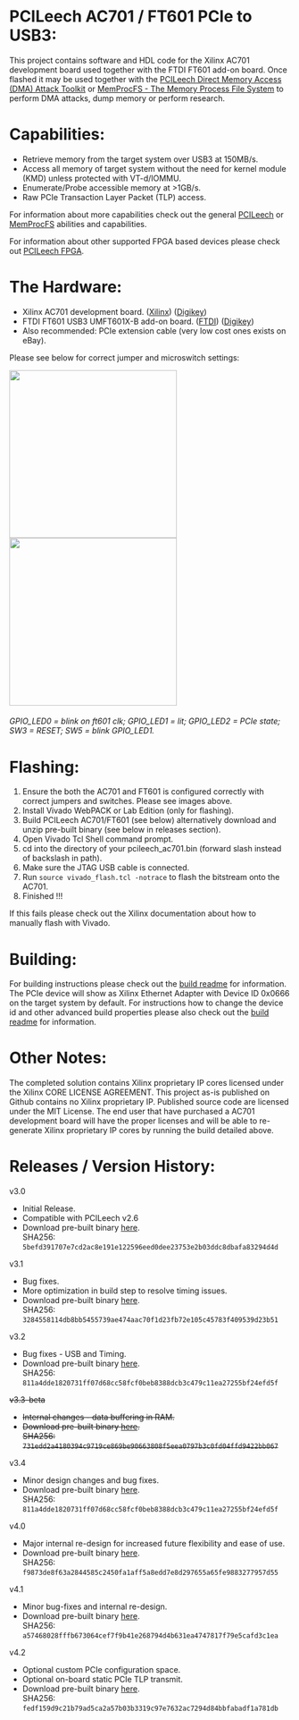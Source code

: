 PCILeech AC701 / FT601 PCIe to USB3:
=================
This project contains software and HDL code for the Xilinx AC701 development board used together with the FTDI FT601 add-on board.
Once flashed it may be used together with the [PCILeech Direct Memory Access (DMA) Attack Toolkit](https://github.com/ufrisk/pcileech/) or [MemProcFS - The Memory Process File System](https://github.com/ufrisk/MemProcFS/) to perform DMA attacks, dump memory or perform research.

Capabilities:
=================
* Retrieve memory from the target system over USB3 at 150MB/s.
* Access all memory of target system without the need for kernel module (KMD) unless protected with VT-d/IOMMU.
* Enumerate/Probe accessible memory at >1GB/s.
* Raw PCIe Transaction Layer Packet (TLP) access.

For information about more capabilities check out the general [PCILeech](https://github.com/ufrisk/pcileech/) or [MemProcFS](https://github.com/ufrisk/MemProcFS/) abilities and capabilities.

For information about other supported FPGA based devices please check out [PCILeech FPGA](https://github.com/ufrisk/pcileech-fpga/).

The Hardware:
=================
* Xilinx AC701 development board. ([Xilinx](https://www.xilinx.com/products/boards-and-kits/ek-a7-ac701-g.html)) ([Digikey](https://www.digikey.com/product-detail/en/xilinx-inc/EK-A7-AC701-G/122-1838-ND/3903850))
* FTDI FT601 USB3 UMFT601X-B add-on board. ([FTDI](http://www.ftdichip.com/Products/Modules/SuperSpeedModules.htm)) ([Digikey](https://www.digikey.com/product-detail/en/ftdi-future-technology-devices-international-ltd/UMFT601X-B/768-1303-ND/6556764))
* Also recommended: PCIe extension cable (very low cost ones exists on eBay).

Please see below for correct jumper and microswitch settings:

<img src="https://gist.githubusercontent.com/ufrisk/c5ba7b360335a13bbac2515e5e7bb9d7/raw/d01be0e485fde5ba09d84be35ca2970038e18577/_gh_fpga_ft601.jpg" height="300"/><img src="https://gist.githubusercontent.com/ufrisk/c5ba7b360335a13bbac2515e5e7bb9d7/raw/adc36641ce9f74f1bb210334b8f6996dc65253fb/gh_ac701_desc.jpg" height="300"/>

###### GPIO_LED0 = blink on ft601 clk; GPIO_LED1 = lit; GPIO_LED2 = PCIe state; SW3 = RESET; SW5 = blink GPIO_LED1.

Flashing:
=================
1) Ensure the both the AC701 and FT601 is configured correctly with correct jumpers and switches. Please see images above.
2) Install Vivado WebPACK or Lab Edition (only for flashing).
3) Build PCILeech AC701/FT601 (see below) alternatively download and unzip pre-built binary (see below in releases section).
4) Open Vivado Tcl Shell command prompt.
5) cd into the directory of your pcileech_ac701.bin (forward slash instead of backslash in path).
6) Make sure the JTAG USB cable is connected.
7) Run `source vivado_flash.tcl -notrace` to flash the bitstream onto the AC701.
8) Finished !!!

If this fails please check out the Xilinx documentation about how to manually flash with Vivado.

Building:
=================
For building instructions please check out the [build readme](build.md) for information. The PCIe device will show as Xilinx Ethernet Adapter with Device ID 0x0666 on the target system by default. For instructions how to change the device id and other advanced build properties please also check out the [build readme](build.md) for information.

Other Notes:
=================
The completed solution contains Xilinx proprietary IP cores licensed under the Xilinx CORE LICENSE AGREEMENT. This project as-is published on Github contains no Xilinx proprietary IP. Published source code are licensed under the MIT License. The end user that have purchased a AC701 development board will have the proper licenses and will be able to re-generate Xilinx proprietary IP cores by running the build detailed above.

Releases / Version History:
=================
v3.0
* Initial Release.
* Compatible with PCILeech v2.6
* Download pre-built binary [here](https://mega.nz/#!VCgGSJQR!z3UuWJtKcUCLcUuRMSZ1ViRf3fWU3LBL-bB-a08G7Bc). <br>SHA256: `5befd391707e7cd2ac8e191e122596eed0dee23753e2b03ddc8dbafa83294d4d`

v3.1
* Bug fixes.
* More optimization in build step to resolve timing issues.
* Download pre-built binary [here](https://mega.nz/#!kbA3BTRJ!8nXUVN7sJDTOHgtuCGlkmdKR5q_Wgzpsd-y-F6eQ5Jk). <br>SHA256: `3284558114db8bb5455739ae474aac70f1d23fb72e105c45783f409539d23b51`

v3.2
* Bug fixes - USB and Timing.
* Download pre-built binary [here](https://mega.nz/#!NGZwkALQ!OmlTZ9TFiR0DDvl3Ybmy3U8TTEActURTxAev87hCcdA). <br>SHA256: `811a4dde1820731ff07d68cc58fcf0beb8388dcb3c479c11ea27255bf24efd5f`

~~v3.3-beta~~
* ~~Internal changes - data buffering in RAM.~~
* ~~Download pre-built binary [here](https://mega.nz/#!xPgkhAhL!RyDr6Xl4pexrTuRAa-yVdsYnEUWM3YaX20IL45RvUlk). <br>SHA256: `731edd2a4180394c9719ce869be90663808f5eea0797b3c0fd04ffd9422bb067`~~

v3.4
* Minor design changes and bug fixes.
* Download pre-built binary [here](https://mega.nz/#!QWx2kQob!QiaXxbV4fiaIITCuzCbT66fWDl5cdZUxWRa849lVxy8). <br>SHA256: `811a4dde1820731ff07d68cc58fcf0beb8388dcb3c479c11ea27255bf24efd5f`

v4.0
* Major internal re-design for increased future flexibility and ease of use.
* Download pre-built binary [here](https://mega.nz/#!4DxE1AoR!0o8BiuwaU1YOACDXE1mXhzoopNKcc86Eexd5GMCBG44). <br>SHA256: `f9873de8f63a2844585c2450fa1aff5a8edd7e8d297655a65fe9883277957d55`

v4.1
* Minor bug-fixes and internal re-design.
* Download pre-built binary [here](https://mega.nz/#!Ja4wGaTA!07cDnJupQQUYU2WtpjhNOhzZJ8ULNwX78l8nB_WD59E). <br>SHA256: `a57468028fffb673064cef7f9b41e268794d4b631ea4747817f79e5cafd3c1ea`

v4.2
* Optional custom PCIe configuration space.
* Optional on-board static PCIe TLP transmit.
* Download pre-built binary [here](https://mega.nz/#!lHw0GY5L!jJaSToLPmGLo3r6uTQ7UPn-OXC69soWf4sZUZ4JdkJo). <br>SHA256: `fedf159d9c21b79ad5ca2a57b03b3319c97e7632ac7294d84bbfabadf1a781db`
